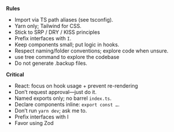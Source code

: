 **Rules**

- Import via TS path aliases (see tsconfig).
- Yarn only; Tailwind for CSS.
- Stick to SRP / DRY / KISS principles
- Prefix interfaces with `I`.
- Keep components small; put logic in hooks.
- Respect naming/folder conventions; explore code when unsure.
- use tree command to explore the codebase
- Do not generate .backup files.

**Critical**

- React: focus on hook usage + prevent re-rendering
- Don’t request approval—just do it.
- Named exports only; no barrel `index.ts`.
- Declare components inline: `export const …`.
- Don’t run `yarn dev`; ask me to.
- Prefix interfaces with I
- Favor using Zod
